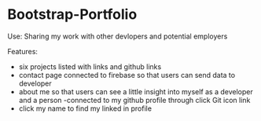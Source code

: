 # Bootstrap-Portfolio
Use: Sharing my work with other devlopers and potential employers

Features: 
- six projects listed with links and github links
- contact page connected to firebase so that users can send data to developer
- about me so that users can see a little insight into myself as a developer and a person
-connected to my github profile through click Git icon link
- click my name to find my linked in profile
